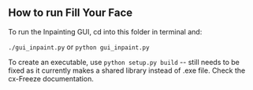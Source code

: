 ## How to run Fill Your Face

To run the Inpainting GUI, cd into this folder in terminal and:    

`./gui_inpaint.py` or `python gui_inpaint.py`

To create an executable, use `python setup.py build`
-- still needs to be fixed as it currently makes a shared library instead of .exe file.
Check the cx-Freeze documentation. 
